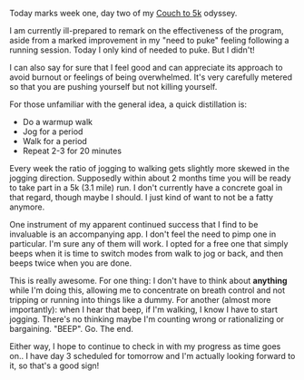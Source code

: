 Today marks week one, day two of  my [Couch to 5k](http://www.coolrunning.com/engine/2/2_3/181.shtml) odyssey.

I am currently ill-prepared to remark on the effectiveness of the program, aside from a marked improvement in my "need to puke" feeling following a running session. Today I only kind of needed to puke. But I didn't!

I can also say for sure that I feel good and can appreciate its approach to avoid burnout or feelings of being overwhelmed. It's very carefully metered so that you are pushing yourself but not killing yourself.

For those unfamiliar with the general idea, a quick distillation is:

* Do a warmup walk
* Jog for a period
* Walk for a period
* Repeat 2-3 for 20 minutes

Every week the ratio of jogging to walking gets slightly more skewed in the jogging direction. Supposedly within about 2 months time you will be ready to take part in a 5k (3.1 mile) run. I don't currently have a concrete goal in that regard, though maybe I should. I just kind of want to not be a fatty anymore.

One instrument of my apparent continued success that I find to be invaluable is an accompanying app. I don't feel the need to pimp one in particular. I'm sure any of them will work. I opted for a free one that simply beeps when it is time to switch modes from walk to jog or back, and then beeps twice when you are done.

This is really awesome. For one thing: I don't have to think about **anything** while I'm doing this, allowing me to concentrate on breath control and not tripping or running into things like a dummy. For another (almost more importantly): when I hear that beep, if I'm walking, I know I have to start jogging. There's no thinking maybe I'm counting wrong or rationalizing or bargaining. "BEEP". Go. The end.

Either way, I hope to continue to check in with my progress as time goes on.. I have day 3 scheduled for tomorrow and I'm actually looking forward to it, so that's a good sign!